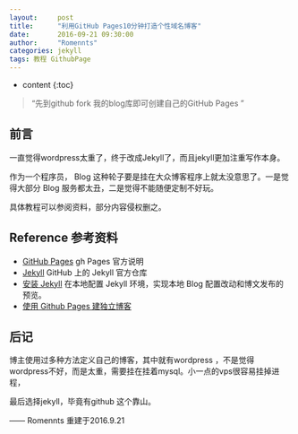 ```yaml
---
layout:     post
title:      "利用GitHub Pages10分钟打造个性域名博客"
date:       2016-09-21 09:30:00
author:     "Romennts"
categories: jekyll
tags: 教程 GithubPage
---
```


* content
{:toc}

> “先到github fork 我的blog库即可创建自己的GitHub Pages ”


## 前言

一直觉得wordpress太重了，终于改成Jekyll了，而且jekyll更加注重写作本身。

作为一个程序员， Blog 这种轮子要是挂在大众博客程序上就太没意思了。一是觉得大部分 Blog 服务都太丑，二是觉得不能随便定制不好玩。

具体教程可以参阅资料，部分内容侵权删之。

## Reference 参考资料

* [GitHub Pages](https://pages.github.com/) gh Pages 官方说明
* [Jekyll](https://github.com/jekyll/jekyll) GitHub 上的 Jekyll 官方仓库
* [安装 Jekyll](http://jekyllcn.com/docs/installation/) 在本地配置 Jekyll 环境，实现本地 Blog 配置改动和博文发布的预览。
* [使用 Github Pages 建独立博客](http://beiyuu.com/github-pages/)  


## 后记

博主使用过多种方法定义自己的博客，其中就有wordpress ，不是觉得wordpress不好，而是太重，需要挂在挂着mysql。小一点的vps很容易挂掉进程，

最后选择jekyll，毕竟有github 这个靠山。

—— Romennts 重建于2016.9.21
